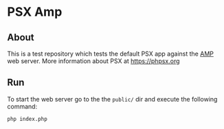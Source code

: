 PSX Amp
===

## About

This is a test repository which tests the default PSX app against the 
[AMP](https://github.com/amphp/http-server) web server. More information about
PSX at https://phpsx.org

## Run

To start the web server go to the the `public/` dir and execute the following 
command:

```
php index.php
```
